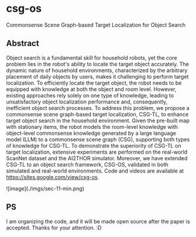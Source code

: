 # csg-os
Commonsense Scene Graph-based Target Localization for Object Search

## Abstract
Object search is a fundamental skill for household robots, yet the core problem lies in the robot's ability to locate the target object accurately. The dynamic nature of household environments, characterized by the arbitrary placement of daily objects by users, makes it challenging to perform target localization. To efficiently locate the target object, the robot needs to be equipped with knowledge at both the object and room level. However, existing approaches rely solely on one type of knowledge, leading to unsatisfactory object localization performance and, consequently, inefficient object search processes. To address this problem, we propose a commonsense scene graph-based target localization, CSG-TL, to enhance target object search in the household environment. Given the pre-built map with stationary items, the robot models the room-level knowledge with object-level commonsense knowledge generated by a large language model (LLM) to a commonsense scene graph (CSG), supporting both types of knowledge for CSG-TL. To demonstrate the superiority of CSG-TL on target localization, extensive experiments are performed on the real-world ScanNet dataset and the AI2THOR simulator. Moreover, we have extended CSG-TL to an object search framework, CSG-OS, validated in both simulated and real-world environments. Code and videos are available at https://sites.google.com/view/csg-os.

<div style="width: 60%; height: 60%">
![image](./imgs/sec-11-min.png)
</div>

## PS
I am organizing the code, and it will be made open source after the paper is accepted.
Thanks for your attention.  :D
